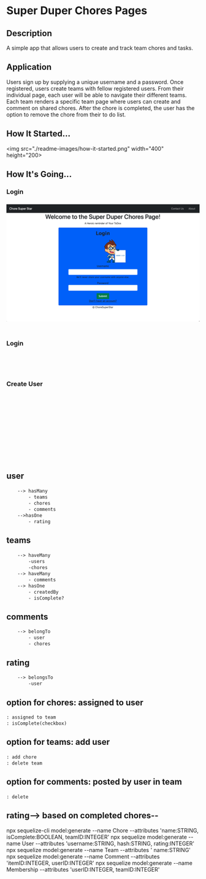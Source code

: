 # Super Duper Chores Pages


## Description
A simple app that allows users to create and track team chores and tasks.

## Application
Users sign up by supplying a unique username and a password. Once registered, users create teams with fellow registered users. From their individual page, each user will be able to navigate their different teams. Each team renders a specific team page where users can create and comment on shared chores. After the chore is completed, the user has the option to remove the chore from their to do list.

## How It Started...
<img src="./readme-images/how-it-started.png" width="400" height="200>


## How It's Going...
<h3>Login<h3>
<img src="./readme-images/login-readme.png">

<br>
<br>


<h3>Login<h3>

<br>
<br>

<h3>Create User<h3>

<br>
<br>

<h3><h3>

<br>
<br>

<h3><h3>

<br>
<br>




































## user 
        --> hasMany 
            - teams 
            - chores 
            - comments 
        -->hasOne
            - rating

## teams 
        --> haveMany 
            -users
            -chores 
        --> haveMany 
            - comments 
        --> hasOne 
            - createdBy 
            - isComplete?

## comments 
        --> belongTo 
            - user
            - chores

## rating   
        --> belongsTo 
            -user

## option for chores: assigned to user
    : assigned to team
    : isComplete(checkbox)
## option for teams: add user
    : add chore
    : delete team
## option for comments: posted by user in team
    : delete
## rating--> based on completed chores--

 npx sequelize-cli model:generate --name Chore --attributes 'name:STRING, isComplete:BOOLEAN, teamID:INTEGER' 
 npx sequelize model:generate --name User --attributes 'username:STRING, hash:STRING, rating:INTEGER'  
 npx sequelize model:generate --name Team --attributes ' name:STRING' 
 npx sequelize model:generate --name Comment --attributes 'itemID:INTEGER, userID:INTEGER'
 npx sequelize model:generate --name Membership --attributes 'userID:INTEGER, teamID:INTEGER'      

